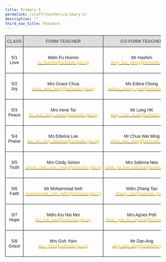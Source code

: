 ```yaml
---
title: Primary 5
permalink: /staff/teachers/primary-5/
description: ""
third_nav_title: Teachers
---
```

<style type="text/css">
.tg  {border-collapse:collapse;border-spacing:0;}
.tg td{border-color:black;border-style:solid;border-width:1px;font-family:Arial, sans-serif;font-size:14px;
  overflow:hidden;padding:10px 5px;word-break:normal;}
.tg th{border-color:black;border-style:solid;border-width:1px;font-family:Arial, sans-serif;font-size:14px;
  font-weight:normal;overflow:hidden;padding:10px 5px;word-break:normal;}
.tg .tg-a4yv{background-color:#DDD;color:#666;font-weight:bold;text-align:center;vertical-align:top}
.tg .tg-baqh{text-align:center;vertical-align:top}
.tg .tg-nrix{text-align:center;vertical-align:middle}
</style>
<table class="tg">
<thead>
  <tr>
    <th class="tg-a4yv">CLASS</th>
    <th class="tg-a4yv">FORM TEACHER</th>
    <th class="tg-a4yv">CO-FORM TEACHER<br></th>
  </tr>
</thead>
<tbody>
  <tr>
    <td class="tg-nrix">5/1<br>Love  </td>
    <td class="tg-baqh"><br>Mdm Fu Huimin<br><a href="mailto:fu_huimin@schools.gov.sg"><span style="text-decoration:none;color:#FDB900">fu_huimin@schools.gov.sg</span></a><br> </td>
    <td class="tg-baqh"><br>Mr Hashim<br><a href="mailto:thashim_bin_mohd_shariff@schools.gov.sg"><span style="text-decoration:none;color:#FDB900">teng_hui_yieng@schools.gov.sg</span></a><br><br></td>
  </tr>
  <tr>
    <td class="tg-nrix">5/2<br>Joy</td>
    <td class="tg-nrix">Mrs Grace Chua<br><a href="mailto:chua_wee_leng@schools.gov.sg"><span style="text-decoration:none;color:#FDB900">chua_wee_leng@schools.gov.sg</span></a><br></td>
    <td class="tg-baqh"><br>Ms Edrea Chong<br><a href="mailto:edrea_chong_yun@schools.gov.sg"><span style="text-decoration:none;color:#FDB900">edrea_chong_yun@schools.gov.sg</span></a><br><br></td>
  </tr>
  <tr>
    <td class="tg-nrix">5/3<br>Peace</td>
    <td class="tg-nrix">Mrs Irene Tai<br><a href="mailto:ho_wai_leng_irene@schools.gov.sg"><span style="text-decoration:none;color:#FDB900">ho_wai_leng_irene@schools.gov.sg</span></a><br></td>
    <td class="tg-baqh"><br>Mr Long HK<br><a href="mailto:long_hian_kum@schools.gov.sg"><span style="text-decoration:none;color:#FDB900">long_hian_kum@schools.gov.sg</span></a><br><br></td>
  </tr>
  <tr>
    <td class="tg-nrix">5/4<br>Praise  </td>
    <td class="tg-baqh"><br>Ms Edwina Lee<br><a href="mailto:lee_xin_ting_edwina@schools.gov.sg"><span style="text-decoration:none;color:#FDB900">lee_xin_ting_edwina@schools.gov.sg</span></a><br> </td>
    <td class="tg-baqh"><br>Mr Chua Wei Ming<br><a href="mailto:chua_wei_ming@schools.gov.sg"><span style="text-decoration:none;color:#FDB900">chua_wei_ming@schools.gov.sg</span></a><br><br></td>
  </tr>
  <tr>
    <td class="tg-nrix">5/5<br>Truth  </td>
    <td class="tg-baqh"><br>Mrs Cindy Simon<br><a href="mailto:simon_chin_see_cindy@schools.gov.sg"><span style="text-decoration:none;color:#FDB900">simon_chin_see_cindy@schools.gov.sg</span></a><br> </td>
    <td class="tg-baqh"><br>Mrs Sabrina Neo<br><a href="mailto:seah_jia_fen_sabrina@schools.gov.sg"><span style="text-decoration:none;color:#FDB900">seah_jia_fen_sabrina@schools.gov.sg</span></a><br><br></td>
  </tr>
  <tr>
    <td class="tg-nrix">5/6<br>Faith</td>
    <td class="tg-nrix">Mr Mohammad Noh<br><a href="mailto:mohammad_noh_jaffri@schools.gov.sg"><span style="text-decoration:none;color:#FDB900">mohammad_noh_jaffri@schools.gov.sg</span></a><br></td>
    <td class="tg-baqh"><br>Mdm Zhang Tao<br><a href="mailto:zhang_tao@schools.gov.sg"><span style="text-decoration:none;color:#FDB900">zhang_tao@schools.gov.sg</span></a><br><br></td>
  </tr>
  <tr>
    <td class="tg-nrix">5/7<br>Hope</td>
    <td class="tg-nrix">Mdm Kiu Hai Mei<br><a href="mailto:kiu_hai_mei@schools.gov.sg"><span style="text-decoration:none;color:#FDB900">kiu_hai_mei@schools.gov.sg</span></a><br></td>
    <td class="tg-baqh"><br>Mrs Agnes Poh<br><a href="mailto:khoo_gek_lin_agnes@schools.gov.sg"><span style="text-decoration:none;color:#FDB900">khoo_gek_lin_agnes@schools.gov.sg</span></a><br><br></td>
  </tr>
  <tr>
    <td class="tg-nrix">5/8<br>Grace</td>
    <td class="tg-nrix">Mrs Goh Yixin<br><a href="mailto:teo_yixin@schools.gov.sg"><span style="text-decoration:none;color:#FDB900">teo_yixin@schools.gov.sg</span></a><br></td>
    <td class="tg-baqh"><br>Mr Dan Ang<br><a href="mailto:ang_kah_eng@schools.gov.sg"><span style="text-decoration:none;color:#FDB900">ang_kah_eng@schools.gov.sg</span></a><br><br></td>
  </tr>
</tbody>
</table>